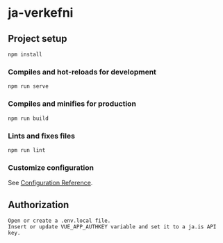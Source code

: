 # ja-verkefni

## Project setup
```
npm install
```

### Compiles and hot-reloads for development
```
npm run serve
```

### Compiles and minifies for production
```
npm run build
```

### Lints and fixes files
```
npm run lint
```

### Customize configuration
See [Configuration Reference](https://cli.vuejs.org/config/).

## Authorization
```
Open or create a .env.local file.
Insert or update VUE_APP_AUTHKEY variable and set it to a ja.is API key.
```
